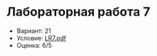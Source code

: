 # Лабораторная работа 7

- Вариант: 21
- Условие: [LR7.pdf](https://github.com/xairaven/KPI-Labs/blob/main/2ndSemester/Programming%20complex%20algorithms/Lab7/LR7.pdf)
- Оценка: 6/5